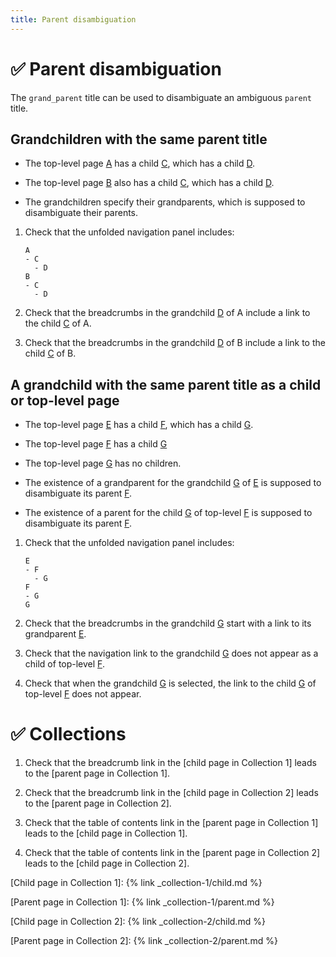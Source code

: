 ```yaml
---
title: Parent disambiguation
---
```


# ✅ Parent disambiguation

The `grand_parent` title can be used to disambiguate an ambiguous `parent` title.

## Grandchildren with the same parent title

- The top-level page [A](../a/) has a child [C](../ac/),
  which has a child [D](../acd/).
  
- The top-level page [B](../b/) also has a child [C](../bc/),
  which has a child [D](../bcd/).

- The grandchildren specify their grandparents, 
  which is supposed to disambiguate their parents.

1.  Check that the unfolded navigation panel includes:

    ```
    A
    - C
      - D
    B
    - C
      - D
    ```

1.  Check that the breadcrumbs in the grandchild [D](../acd/) of A include 
    a link to the child [C](../ac/) of A.

1.  Check that the breadcrumbs in the grandchild [D](../bcd/) of B include
    a link to the child [C](../bc/) of B.

## A grandchild with the same parent title as a child or top-level page

- The top-level page [E](../e/) has a child [F](../ef/), 
  which has a child [G](../efg/).

- The top-level page [F](../f/) has a child [G](../fg/)

- The top-level page [G](../g/) has no children.

- The existence of a grandparent for the grandchild [G](../efg/) of [E](../e/)
  is supposed to disambiguate its parent [F](../ef/).

- The existence of a parent for the child [G](../fg/) of top-level [F](../f/) 
  is supposed to disambiguate its parent [F](../f/).

1.  Check that the unfolded navigation panel includes:

    ```
    E
    - F
      - G
    F
    - G
    G
    ```

1.  Check that the breadcrumbs in the grandchild [G](../efg/)
    start with a link to its grandparent [E](../e/).

1.  Check that the navigation link to the grandchild [G](../efg/) 
    does not appear as a child of top-level [F](../f/).

1.  Check that when the grandchild [G](../efg/) is selected,
    the link to the child [G](../fg/) of top-level [F](../f/) does not appear.

# ✅ Collections

1.  Check that the breadcrumb link in the [child page in Collection 1]
    leads to the [parent page in Collection 1].

1.  Check that the breadcrumb link in the [child page in Collection 2]
    leads to the [parent page in Collection 2].

1.  Check that the table of contents link in the [parent page in Collection 1]
    leads to the [child page in Collection 1].

1.  Check that the table of contents link in the [parent page in Collection 2]
    leads to the [child page in Collection 2].
    
[Child page in Collection 1]: {% link _collection-1/child.md %}

[Parent page in Collection 1]: {% link _collection-1/parent.md %}

[Child page in Collection 2]: {% link _collection-2/child.md %}

[Parent page in Collection 2]: {% link _collection-2/parent.md %}
